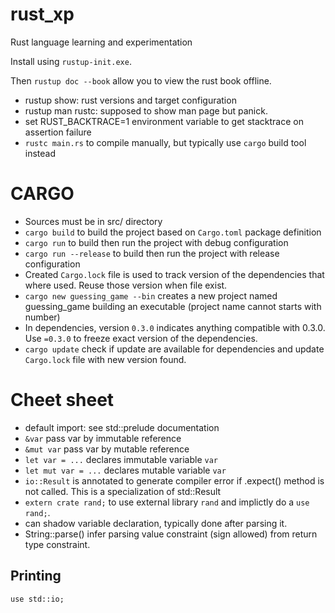 # rust_xp
Rust language learning and experimentation

Install using `rustup-init.exe`.

Then `rustup doc --book` allow you to view the rust book offline.

- rustup show: rust versions and target configuration
- rustup man rustc: supposed to show man page but panick.
- set RUST_BACKTRACE=1 environment variable to get stacktrace on assertion failure
- `rustc main.rs` to compile manually, but typically use `cargo` build tool instead

# CARGO

- Sources must be in src/ directory
- `cargo build` to build the project based on `Cargo.toml` package definition
- `cargo run` to build then run the project with debug configuration
- `cargo run --release` to build then run the project with release configuration
- Created `Cargo.lock` file is used to track version of the dependencies that where used. Reuse those version when file exist.
- `cargo new guessing_game --bin` creates a new project named guessing_game building an executable (project name cannot starts with number)
- In dependencies, version `0.3.0` indicates anything compatible with 0.3.0. Use `=0.3.0` to freeze exact version of the dependencies.
- `cargo update` check if update are available for dependencies and update `Cargo.lock` file with new version found.


# Cheet sheet
- default import: see std::prelude documentation
- `&var` pass var by immutable reference
- `&mut var` pass var by mutable reference
- `let var = ...` declares immutable variable `var`
- `let mut var = ...` declares mutable variable `var`
- `io::Result` is annotated to generate compiler error if .expect() method is not called. This is a specialization of std::Result
- `extern crate rand;` to use external library `rand` and implictly do a `use rand;`.
- can shadow variable declaration, typically done after parsing it.
- String::parse() infer parsing value constraint (sign allowed) from return type constraint.

## Printing

```
use std::io;


```

